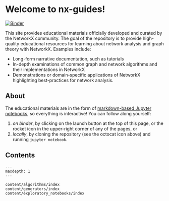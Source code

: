 Welcome to nx-guides!
=====================

[![Binder](https://mybinder.org/badge_logo.svg)][launch_binder]

[launch_binder]: https://mybinder.org/v2/gh/networkx/nx-guides/main?urlpath=lab/tree/content

This site provides educational materials officially developed and curated by the
NetworkX community.
The goal of the repository is to provide high-quality educational resources
for learning about network analysis and graph theory with NetworkX.
Examples include:
 - Long-form narrative documentation, such as tutorials
 - In-depth examinations of common graph and network algorithms and their
   implementations in NetworkX
 - Demonstrations or domain-specific applications of NetworkX highlighting
   best-practices for network analysis.

## About

The educational materials are in the form of
[markdown-based Jupyter notebooks][myst-nb], so everything is interactive!
You can follow along yourself:
 1. *on binder*, by clicking on the launch button at the top of this page, or the
    rocket icon in the upper-right corner of any of the pages, or
 2. *locally*, by cloning the repository (see the octocat icon above) and
    running `jupyter notebook`.

[myst-nb]: https://myst-nb.readthedocs.io/en/latest/authoring/text-notebooks.html

## Contents

```{toctree}
---
maxdepth: 1
---

content/algorithms/index
content/generators/index
content/exploratory_notebooks/index
```

